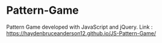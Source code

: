 # Pattern-Game
Pattern Game developed with JavaScript and jQuery. Link : https://haydenbruceanderson12.github.io/JS-Pattern-Game/
